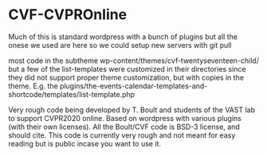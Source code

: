 # CVF-CVPROnline
Much of this is standard wordpress with a bunch of plugins but all the onese we used are here so we could setup new servers with git pull

most code in the subtheme  wp-content/themes/cvf-twentyseventeen-child/  but a few of the list-templates were customized in their directories since they did not support proper theme customization, but with copies in the theme.  E.g. the plugins/the-events-calendar-templates-and-shortcode/templates/list-template.php



Very rough code being developed by T. Boult and students of the VAST lab  to support CVPR2020 online.
Based on wordpress with various plugins (with their own licenses).
All the Boult/CVF code is BSD-3 license, and should cite.
This code is currently very  rough and not meant for easy reading but is public incase you want to use it. 

